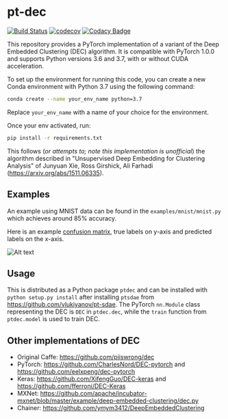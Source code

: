 # pt-dec
[![Build Status](https://travis-ci.org/vlukiyanov/pt-dec.svg?branch=master)](https://travis-ci.org/vlukiyanov/pt-dec) [![codecov](https://codecov.io/gh/vlukiyanov/pt-dec/branch/master/graph/badge.svg)](https://codecov.io/gh/vlukiyanov/pt-dec)
[![Codacy Badge](https://api.codacy.com/project/badge/Grade/5877a6b3baa342c3bb2d8f4a4c94f8dd)](https://app.codacy.com/app/vlukiyanov/pt-dec?utm_source=github.com&utm_medium=referral&utm_content=vlukiyanov/pt-dec&utm_campaign=Badge_Grade_Settings)

This repository provides a PyTorch implementation of a variant of the Deep Embedded Clustering (DEC) algorithm. It is compatible with PyTorch 1.0.0 and supports Python versions 3.6 and 3.7, with or without CUDA acceleration.

To set up the environment for running this code, you can create a new Conda environment with Python 3.7 using the following command:

```bash
conda create --name your_env_name python=3.7
```
Replace `your_env_name` with a name of your choice for the environment.

Once your env activated, run:
```bash
pip install -r requirements.txt
```

This follows (*or attempts to; note this implementation is unofficial*) the algorithm described in "Unsupervised Deep Embedding for Clustering Analysis" of Junyuan Xie, Ross Girshick, Ali Farhadi (<https://arxiv.org/abs/1511.06335>).

## Examples

An example using MNIST data can be found in the `examples/mnist/mnist.py` which achieves around 85% accuracy.

Here is an example [confusion matrix](http://scikit-learn.org/stable/modules/generated/sklearn.metrics.confusion_matrix.html), true labels on y-axis and predicted labels on the x-axis.

![Alt text](confusion.png)

## Usage

This is distributed as a Python package `ptdec` and can be installed with `python setup.py install` after installing `ptsdae` from https://github.com/vlukiyanov/pt-sdae. The PyTorch `nn.Module` class representing the DEC is `DEC` in `ptdec.dec`, while the `train` function from `ptdec.model` is used to train DEC.

## Other implementations of DEC

*   Original Caffe: <https://github.com/piiswrong/dec>
*   PyTorch: <https://github.com/CharlesNord/DEC-pytorch> and <https://github.com/eelxpeng/dec-pytorch>
*   Keras: <https://github.com/XifengGuo/DEC-keras> and <https://github.com/fferroni/DEC-Keras>
*   MXNet: <https://github.com/apache/incubator-mxnet/blob/master/example/deep-embedded-clustering/dec.py>
*   Chainer: <https://github.com/ymym3412/DeepEmbeddedClustering>
